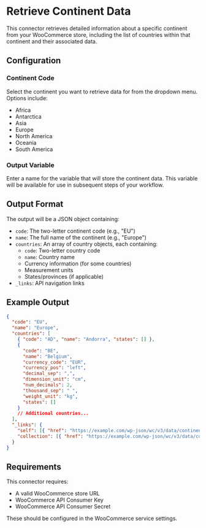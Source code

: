 # Retrieve Continent Data

This connector retrieves detailed information about a specific continent from your WooCommerce store, including the list of countries within that continent and their associated data.

## Configuration

### Continent Code
Select the continent you want to retrieve data for from the dropdown menu. Options include:
- Africa
- Antarctica
- Asia
- Europe
- North America
- Oceania
- South America

### Output Variable
Enter a name for the variable that will store the continent data. This variable will be available for use in subsequent steps of your workflow.

## Output Format

The output will be a JSON object containing:
- `code`: The two-letter continent code (e.g., "EU")
- `name`: The full name of the continent (e.g., "Europe")
- `countries`: An array of country objects, each containing:
  - `code`: Two-letter country code
  - `name`: Country name
  - Currency information (for some countries)
  - Measurement units
  - States/provinces (if applicable)
- `_links`: API navigation links

## Example Output

```json
{
  "code": "EU",
  "name": "Europe",
  "countries": [
    { "code": "AD", "name": "Andorra", "states": [] },
    { 
      "code": "BE", 
      "name": "Belgium", 
      "currency_code": "EUR", 
      "currency_pos": "left", 
      "decimal_sep": ",", 
      "dimension_unit": "cm", 
      "num_decimals": 2, 
      "thousand_sep": " ", 
      "weight_unit": "kg", 
      "states": [] 
    }
    // Additional countries...
  ],
  "_links": {
    "self": [{ "href": "https://example.com/wp-json/wc/v3/data/continents/eu" }],
    "collection": [{ "href": "https://example.com/wp-json/wc/v3/data/continents" }]
  }
}
```

## Requirements

This connector requires:
- A valid WooCommerce store URL
- WooCommerce API Consumer Key
- WooCommerce API Consumer Secret

These should be configured in the WooCommerce service settings.